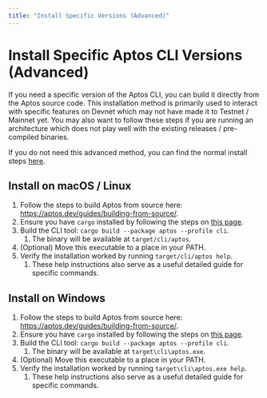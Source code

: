 ```yaml
---
title: "Install Specific Versions (Advanced)"
---
```


# Install Specific Aptos CLI Versions (Advanced)

If you need a specific version of the Aptos CLI, you can build it directly from the Aptos source code. This installation method is primarily used to interact with specific features on Devnet which may not have made it to Testnet / Mainnet yet. You may also want to follow these steps if you are running an architecture which does not play well with the existing releases / pre-compiled binaries.

If you do not need this advanced method, you can find the normal install steps [here](./index.md).

## Install on macOS / Linux

1. Follow the steps to build Aptos from source here: https://aptos.dev/guides/building-from-source/.
2. Ensure you have `cargo` installed by following the steps on [this page](https://doc.rust-lang.org/cargo/getting-started/installation.html#install-rust-and-cargo).
3. Build the CLI tool: `cargo build --package aptos --profile cli`.
   1. The binary will be available at `target/cli/aptos`.
4. (Optional) Move this executable to a place in your PATH.
5. Verify the installation worked by running `target/cli/aptos help`.
   1. These help instructions also serve as a useful detailed guide for specific commands.

## Install on Windows

1. Follow the steps to build Aptos from source here: https://aptos.dev/guides/building-from-source/.
2. Ensure you have `cargo` installed by following the steps on [this page](https://doc.rust-lang.org/cargo/getting-started/installation.html#install-rust-and-cargo).
3. Build the CLI tool: `cargo build --package aptos --profile cli`.
   1. The binary will be available at `target\cli\aptos.exe`.
4. (Optional) Move this executable to a place in your PATH.
5. Verify the installation worked by running `target\cli\aptos.exe help`.
   1. These help instructions also serve as a useful detailed guide for specific commands.
